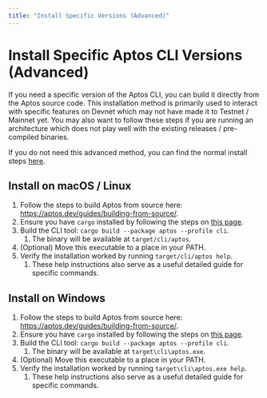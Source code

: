 ```yaml
---
title: "Install Specific Versions (Advanced)"
---
```


# Install Specific Aptos CLI Versions (Advanced)

If you need a specific version of the Aptos CLI, you can build it directly from the Aptos source code. This installation method is primarily used to interact with specific features on Devnet which may not have made it to Testnet / Mainnet yet. You may also want to follow these steps if you are running an architecture which does not play well with the existing releases / pre-compiled binaries.

If you do not need this advanced method, you can find the normal install steps [here](./index.md).

## Install on macOS / Linux

1. Follow the steps to build Aptos from source here: https://aptos.dev/guides/building-from-source/.
2. Ensure you have `cargo` installed by following the steps on [this page](https://doc.rust-lang.org/cargo/getting-started/installation.html#install-rust-and-cargo).
3. Build the CLI tool: `cargo build --package aptos --profile cli`.
   1. The binary will be available at `target/cli/aptos`.
4. (Optional) Move this executable to a place in your PATH.
5. Verify the installation worked by running `target/cli/aptos help`.
   1. These help instructions also serve as a useful detailed guide for specific commands.

## Install on Windows

1. Follow the steps to build Aptos from source here: https://aptos.dev/guides/building-from-source/.
2. Ensure you have `cargo` installed by following the steps on [this page](https://doc.rust-lang.org/cargo/getting-started/installation.html#install-rust-and-cargo).
3. Build the CLI tool: `cargo build --package aptos --profile cli`.
   1. The binary will be available at `target\cli\aptos.exe`.
4. (Optional) Move this executable to a place in your PATH.
5. Verify the installation worked by running `target\cli\aptos.exe help`.
   1. These help instructions also serve as a useful detailed guide for specific commands.
